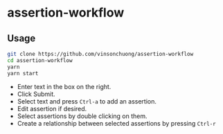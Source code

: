 # assertion-workflow

## Usage
```sh
git clone https://github.com/vinsonchuong/assertion-workflow
cd assertion-workflow
yarn
yarn start
```

* Enter text in the box on the right.
* Click Submit.
* Select text and press `Ctrl-a` to add an assertion.
* Edit assertion if desired.
* Select assertions by double clicking on them.
* Create a relationship between selected assertions by pressing `Ctrl-r`

